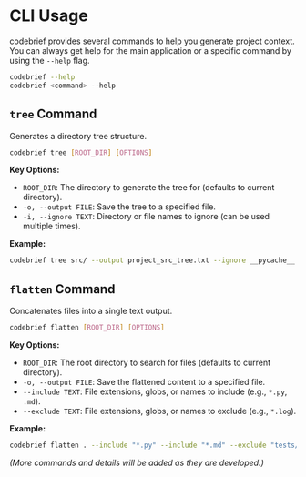 # CLI Usage

codebrief provides several commands to help you generate project context.
You can always get help for the main application or a specific command
by using the `--help` flag.

```bash
codebrief --help
codebrief <command> --help
```

## `tree` Command

Generates a directory tree structure.

```bash
codebrief tree [ROOT_DIR] [OPTIONS]
```

**Key Options:**
*   `ROOT_DIR`: The directory to generate the tree for (defaults to current directory).
*   `-o, --output FILE`: Save the tree to a specified file.
*   `-i, --ignore TEXT`: Directory or file names to ignore (can be used multiple times).

**Example:**
```bash
codebrief tree src/ --output project_src_tree.txt --ignore __pycache__
```

## `flatten` Command

Concatenates files into a single text output.

```bash
codebrief flatten [ROOT_DIR] [OPTIONS]
```

**Key Options:**
*   `ROOT_DIR`: The root directory to search for files (defaults to current directory).
*   `-o, --output FILE`: Save the flattened content to a specified file.
*   `--include TEXT`: File extensions, globs, or names to include (e.g., `*.py`, `.md`).
*   `--exclude TEXT`: File extensions, globs, or names to exclude (e.g., `*.log`).

**Example:**
```bash
codebrief flatten . --include "*.py" --include "*.md" --exclude "tests/*" --output context_bundle.txt
```

*(More commands and details will be added as they are developed.)*

